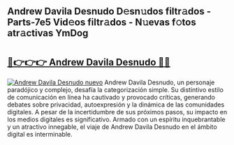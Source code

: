 ## Andrew Davila Desnudo D𝚎sn𝚞dos filtr𝚊dos - Parts-7e5 Vid𝚎os filtr𝚊dos - N𝚞evas f𝚘tos atr𝚊ctivas YmDog

# <h2><a href="http://mbdaja.tromn.icu/?c=Andrew+Davila+Desnudo">🔗👉👉👉 Andrew Davila Desnudo 🔗🔗</a></h2>

[![Andrew Davila Desnudo nuevo](https://i.imgur.com/pEAQMta.gif)](http://mbdaja.tromn.icu/?c=Andrew+Davila+Desnudo)
Andrew Davila Desnudo, un personaje paradójico y complejo, desafía la categorización simple. Su distintivo estilo de comunicación en línea ha cautivado y provocado críticas, generando debates sobre privacidad, autoexpresión y la dinámica de las comunidades digitales. A pesar de la incertidumbre de sus próximos pasos, su impacto en los medios digitales es significativo. Armado con un espíritu inquebrantable y un atractivo innegable, el viaje de Andrew Davila Desnudo en el ámbito digital es interminable.
